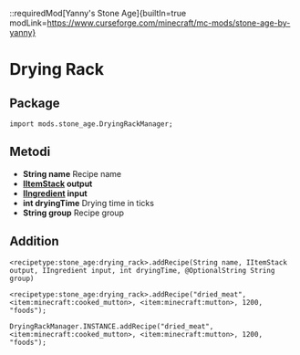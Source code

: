 ::requiredMod[Yanny's Stone Age]{builtIn=true modLink=https://www.curseforge.com/minecraft/mc-mods/stone-age-by-yanny}

# Drying Rack

## Package
`import mods.stone_age.DryingRackManager;`

## Metodi
- **String name** Recipe name
- **[IItemStack](/Vanilla/Items/IItemStack/) output**
- **[IIngredient](/Vanilla/Variable_Types/IIngredient/) input**
- **int dryingTime** Drying time in ticks
- **String group** Recipe group

## Addition

```zenscript
<recipetype:stone_age:drying_rack>.addRecipe(String name, IItemStack output, IIngredient input, int dryingTime, @OptionalString String group)

<recipetype:stone_age:drying_rack>.addRecipe("dried_meat", <item:minecraft:cooked_mutton>, <item:minecraft:mutton>, 1200, "foods");

DryingRackManager.INSTANCE.addRecipe("dried_meat", <item:minecraft:cooked_mutton>, <item:minecraft:mutton>, 1200, "foods");
```
